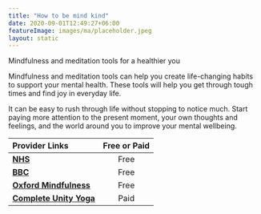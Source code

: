 ```yaml
---
title: "How to be mind kind"
date: 2020-09-01T12:49:27+06:00
featureImage: images/ma/placeholder.jpeg
layout: static
---
```


Mindfulness and meditation tools for a healthier you

Mindfulness and meditation tools can help you create life-changing habits to support your mental health. These tools will help you get through tough times and find joy in everyday life.

It can be easy to rush through life without stopping to notice much. Start paying more attention to the present moment, your own thoughts and feelings, and the world around you to improve your mental wellbeing.

| Provider Links      | Free or Paid  |  
| :-----------          | :--------------:      |  
| [**NHS**](https://www.nhs.uk/mental-health/self-help/tips-and-support/mindfulness/) | Free | 
| [**BBC**](https://www.bbc.co.uk/programmes/m001817f) | Free | 
| [**Oxford Mindfulness**](https://www.oxfordmindfulness.org/free-online-mindfulness-course-sessions/) | Free | 
| [**Complete Unity Yoga**](https://completeunityyoga.com/) | Paid | 
  

<br/><br/>






